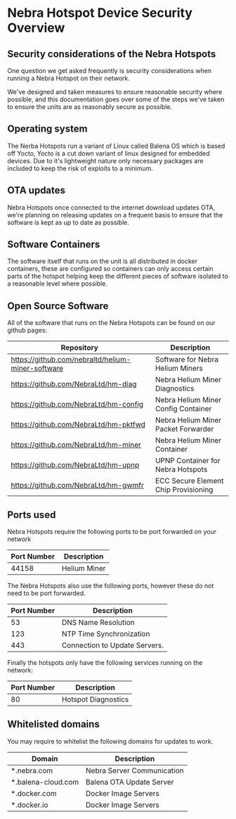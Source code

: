 # Nebra Hotspot Device Security Overview

## Security considerations of the Nebra Hotspots

One question we get asked frequently is security considerations when running a Nebra Hotspot on their network.

We've designed and taken measures to ensure reasonable security where possible, and this documentation goes over some of the steps we've taken to ensure the units are as reasonably secure as possible.

## Operating system

The Nerba Hotspots run a variant of Linux called Balena OS which is based off Yocto, Yocto is a cut down variant of linux designed for embedded devices. Due to it's lightweight nature only necessary packages are included to keep the risk of exploits to a minimum.

## OTA updates

Nebra Hotspots once connected to the internet download updates OTA, we're planning on releasing updates on a frequent basis to ensure that the software is kept as up to date as possible.

## Software Containers

The software itself that runs on the unit is all distributed in docker containers, these are configured so containers can only access certain parts of the hotspot helping keep the different pieces of software isolated to a reasonable level where possible.

## Open Source Software

All of the software that runs on the Nebra Hotspots can be found on our github pages:

| Repository | Description |
| --- | ---  |
| <https://github.com/nebraltd/helium-miner-software> | Software for Nebra Helium Miners |
| <https://github.com/NebraLtd/hm-diag> |Nebra Helium Miner Diagnostics |
| <https://github.com/NebraLtd/hm-config> | Nebra Helium Miner Config Container |
| <https://github.com/NebraLtd/hm-pktfwd> | Nebra Helium Miner Packet Forwarder |
| <https://github.com/NebraLtd/hm-miner> | Nebra Helium Miner Container |
| <https://github.com/NebraLtd/hm-upnp> | UPNP Container for Nebra Hotspots |
| <https://github.com/NebraLtd/hm-gwmfr> | ECC Secure Element Chip Provisioning |

## Ports used

Nebra Hotspots require the following ports to be port forwarded on your network

| Port Number | Description |
| --- | ---  |
| 44158 | Helium Miner |

The Nebra Hotspots also use the following ports, however these do not need to be port forwarded.

| Port Number | Description |
| --- | ---  |
| 53 | DNS Name Resolution |
| 123 | NTP Time Synchronization |
| 443 | Connection to Update Servers. |

Finally the hotspots only have the following services running on the network:

| Port Number | Description |
| --- | ---  |
| 80 | Hotspot Diagnostics |


## Whitelisted domains

You may require to whitelist the following domains for updates to work.

| Domain | Description |
| --- | ---  |
| *.nebra.com | Nebra Server Communication |
| *.balena-cloud.com | Balena OTA Update Server |
| *.docker.com | Docker Image Servers |
| *.docker.io | Docker Image Servers |
